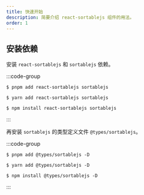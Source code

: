 ```yaml
---
title: 快速开始
description: 简要介绍 react-sortablejs 组件的用法。
order: 1
---
```


## 安装依赖

安装 `react-sortablejs` 和 `sortablejs` 依赖。

:::code-group

```shell [pnpm]
$ pnpm add react-sortablejs sortablejs
```

```shell [yarn]
$ yarn add react-sortablejs sortablejs
```

```shell [npm]
$ npm install react-sortablejs sortablejs
```

:::


再安装 `sortablejs` 的类型定义文件 `@types/sortablejs`。

:::code-group

```shell [pnpm]
$ pnpm add @types/sortablejs -D
```

```shell [yarn]
$ yarn add @types/sortablejs -D
```

```shell [npm]
$ npm install @types/sortablejs -D
```

:::
